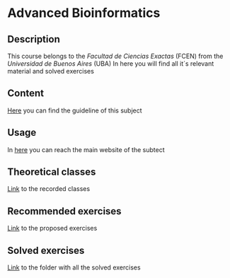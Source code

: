# Advanced Bioinformatics

## Description

This course belongs to the _Facultad de Ciencias Exactas_ (FCEN) from the _Universidad de Buenos Aires_ (UBA)
In here you will find all it´s relevant material and solved exercises 


## Content

[Here](docs/Curricular_program.pdf) you can find the guideline of this subject

## Usage

In [here](https://www.dropbox.com/sh/5t555r1h9jn2bs1/AADQdZqYv3G-pjZuzbxuLTmua?dl=0) you can reach the main website of the subtect 

## Theoretical classes

[Link](https://www.dropbox.com/sh/5t555r1h9jn2bs1/AADKCfBLJMK5QdkerJ11hR0_a/Teoricas?dl=0&subfolder_nav_tracking=1) to the recorded classes 

## Recommended exercises

[Link](https://www.dropbox.com/sh/5t555r1h9jn2bs1/AAA063YB5zEeuEBZa0bJrj1Ha/TPs?dl=0&subfolder_nav_tracking=1=) to the proposed exercises 

## Solved exercises

[Link](solved_exercises/) to the folder with all the solved exercises 


